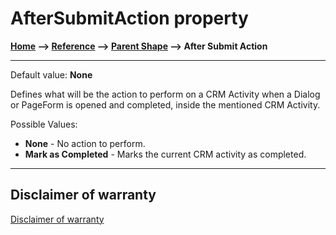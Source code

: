 # AfterSubmitAction property

**[Home](/) --> [Reference](/ref)  -->  [Parent Shape](javascript:history.back()) --> After Submit Action**

---

Default value: **None**

Defines what will be the action to perform on a CRM Activity when a Dialog or
PageForm is opened and completed, inside the mentioned CRM Activity.

Possible Values:

- **None** - No action to perform.
- **Mark as Completed** - Marks the current CRM activity as completed.

---

## Disclaimer of warranty

[Disclaimer of warranty](../../guides/common/DisclaimerOfWarranty.md)
